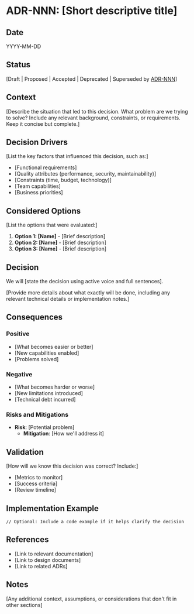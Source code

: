# ADR-NNN: [Short descriptive title]

## Date

YYYY-MM-DD

## Status

[Draft | Proposed | Accepted | Deprecated | Superseded by [ADR-NNN](ADR-NNN.md)]

## Context

[Describe the situation that led to this decision. What problem are we trying to solve? Include any relevant background, constraints, or requirements. Keep it concise but complete.]

## Decision Drivers

[List the key factors that influenced this decision, such as:]

- [Functional requirements]
- [Quality attributes (performance, security, maintainability)]
- [Constraints (time, budget, technology)]
- [Team capabilities]
- [Business priorities]

## Considered Options

[List the options that were evaluated:]

1. **Option 1: [Name]** - [Brief description]
2. **Option 2: [Name]** - [Brief description]
3. **Option 3: [Name]** - [Brief description]

## Decision

We will [state the decision using active voice and full sentences].

[Provide more details about what exactly will be done, including any relevant technical details or implementation notes.]

## Consequences

### Positive

- [What becomes easier or better]
- [New capabilities enabled]
- [Problems solved]

### Negative

- [What becomes harder or worse]
- [New limitations introduced]
- [Technical debt incurred]

### Risks and Mitigations

- **Risk**: [Potential problem]
  - **Mitigation**: [How we'll address it]

## Validation

[How will we know this decision was correct? Include:]

- [Metrics to monitor]
- [Success criteria]
- [Review timeline]

## Implementation Example

```[language]
// Optional: Include a code example if it helps clarify the decision
```

## References

- [Link to relevant documentation]
- [Link to design documents]
- [Link to related ADRs]

## Notes

[Any additional context, assumptions, or considerations that don't fit in other sections]
